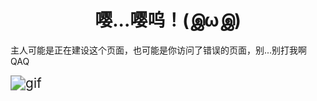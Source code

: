 



# <center>嘤...嘤呜！(இωஇ)</center>

主人可能是正在建设这个页面，也可能是你访问了错误的页面，别...别打我啊QAQ

<img src="https://www.helloimg.com/images/2020/12/19/MCL6QSANIIXHOYG7RXF3Lde6f6d90cbbac9ab.gif" alt="gif" style="zoom:150%;" />

